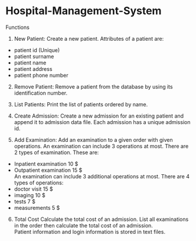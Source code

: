 # Hospital-Management-System
Functions

1. New Patient:   Create a new patient. Attributes of a patient are:
  * patient id (Unique)
  * patient surname
  * patient name
  * patient address
  * patient phone number

2. Remove Patient:   Remove a patient from the database by using its identification number.

3. List Patients:   Print the list of patients ordered by name.

4. Create Admission:   Create a new admission for an existing patient and append it to admission data file.
Each admission has a unique admission id.

5. Add Examination:   Add an examination to a given order with given operations. An
examination can include 3 operations at most. There are 2 types of examination. These
are:
* Inpatient examination 10 $
* Outpatient examination 15 $   
 An examination can include 3 additional operations at most. There are 4 types of
operations:
* doctor visit 15 $
* imaging 10 $
* tests 7 $
* measurements 5 $

6. Total Cost   Calculate the total cost of an admission. List all examinations in the order then calculate
the total cost of an admission.   
Patient information and login information is stored in text files.
